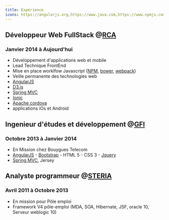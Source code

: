 ```yaml
---
title: Expérience
icons: https://angularjs.org,https://www.java.com,https://www.npmjs.com,https://webpack.github.io/assets/favicon.png,http://bower.io,https://spring.io/,https://ionicframework.com/img/meta/favicon.ico,https://cordova.apache.org/,http://getbootstrap.com/
---
```


## Développeur Web FullStack @[RCA](https://www.rca.fr/)
### Janvier 2014 à Aujourd'hui
  *  Développement d'applications web et mobile
  *  Lead Technique FrontEnd  
  *  Mise en place worklfow Javascript ([NPM](https://www.npmjs.com/), [bower](http://bower.io/), [webpack](https://webpack.github.io/))
  *  Veille permanente des technologies web
  * [AngularJS](https://angularjs.org/)
  * [D3.js](https://d3js.org/)
  * [Spring MVC](https://spring.io/)
  * [Ionic](https://ionicframework.com/)
  * [Apache cordova](https://cordova.apache.org/)
  * applications iOs et Android

## Ingenieur d'études et développement @[GFI](https://www.gfi.com/)
### Octobre 2013 à Janvier 2014
  * En Mission chez Bouygues Telecom
  * [AngularJS](https://angularjs.org/) - [Bootstrap](http://getbootstrap.com/) - HTML 5 - CSS 3 - [Jquery](https://jquery.com/)
  * [Spring MVC](https://spring.io/), Jersey

## Analyste programmeur @[STERIA](https://www.soprasteria.com/)
### Avril 2011 à Octobre 2013   
  * En mission pour Pôle emploi 
  * Framework V4 pôle-emploi (MDA, SOA, Hibernate, JSF, oracle 10, Serveur weblogic 10)